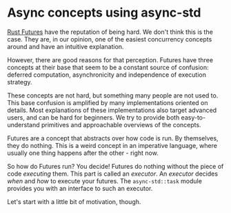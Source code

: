 # Async concepts using async-std

[Rust Futures][futures] have the reputation of being hard. We don't think this is the case. They are, in our opinion, one of the easiest concurrency concepts around and have an intuitive explanation.

However, there are good reasons for that perception. Futures have three concepts at their base that seem to be a constant source of confusion: deferred computation, asynchronicity and independence of execution strategy.

These concepts are not hard, but something many people are not used to. This base confusion is amplified by many implementations oriented on details. Most explanations of these implementations also target advanced users, and can be hard for beginners. We try to provide both easy-to-understand primitives and approachable overviews of the concepts.

Futures are a concept that abstracts over how code is run. By themselves, they do nothing. This is a weird concept in an imperative language, where usually one thing happens after the other - right now.

So how do Futures run? You decide! Futures do nothing without the piece of code _executing_ them. This part is called an _executor_. An _executor_ decides _when_ and _how_ to execute your futures. The `async-std::task` module provides you with an interface to such an executor.

Let's start with a little bit of motivation, though.

[futures]: https://en.wikipedia.org/wiki/Futures_and_promises
